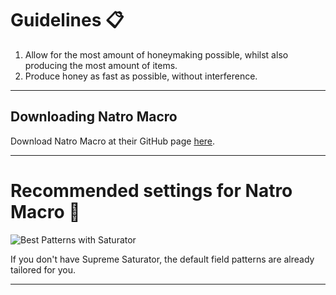 # Guidelines 📋
1) Allow for the most amount of honeymaking possible, whilst also producing the most amount of items.
2) Produce honey as fast as possible, without interference.

***

## Downloading Natro Macro 

Download Natro Macro at their GitHub page [here](https://github.com/NatroTeam/NatroMacro/releases/latest).

***

# Recommended settings for Natro Macro 🛞

![Best Patterns with Saturator](https://github.com/user-attachments/assets/60facc0d-4310-4bef-ba86-51ee29bd86aa)

If you don't have Supreme Saturator, the default field patterns are already tailored for you.

***
